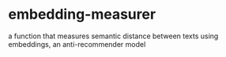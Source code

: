 # embedding-measurer
 a function that measures semantic distance between texts using embeddings, an anti-recommender model

